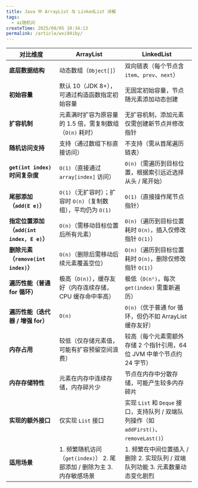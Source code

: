 ```yaml
---
title: Java 中 ArrayList 与 LinkedList 详解
tags:
  - ai随机问
createTime: 2025/08/05 10:34:13
permalink: /article/wxi94iby/
---
```


| **对比维度**                              | **ArrayList**                                                | **LinkedList**                                               |
| ----------------------------------------- | ------------------------------------------------------------ | ------------------------------------------------------------ |
| **底层数据结构**                          | 动态数组（`Object[]`）                                       | 双向链表（每个节点含 `item`、`prev`、`next`）                |
| **初始容量**                              | 默认 10（JDK 8+），可通过构造函数指定初始容量                | 无固定初始容量，节点随元素添加动态创建                       |
| **扩容机制**                              | 元素满时扩容为原容量的 1.5 倍，需复制数组（`O(n)` 耗时）     | 无扩容机制，添加元素仅需创建新节点并修改指针                 |
| **随机访问支持**                          | 支持（通过数组下标直接访问）                                 | 不支持（需从首尾遍历链表）                                   |
| **`get(int index)` 时间复杂度**           | `O(1)`（直接通过 `array[index]` 访问）                       | `O(n)`（需遍历到目标位置，根据索引远近选择从头 / 尾开始）    |
| **尾部添加（`add(E e)`）**                | `O(1)`（无扩容时）；扩容时 `O(n)`（复制数组），平均仍为 `O(1)` | `O(1)`（直接操作尾节点指针）                                 |
| **指定位置添加（`add(int index, E e)`）** | `O(n)`（需移动目标位置后所有元素）                           | `O(n)`（遍历到目标位置耗时 `O(n)`，插入仅修改指针 `O(1)`）   |
| **删除元素（`remove(int index)`）**       | `O(n)`（删除后需移动后续元素覆盖空位）                       | `O(n)`（遍历到目标位置耗时 `O(n)`，删除仅修改指针 `O(1)`）   |
| **遍历性能（普通 for 循环）**             | 极高（`O(n)`），缓存友好（内存连续存储，CPU 缓存命中率高）   | 极低（`O(n²)`，每次 `get(index)` 需重新遍历）                |
| **遍历性能（迭代器 / 增强 for）**         | `O(n)`                                                       | `O(n)`（优于普通 for 循环，但仍不如 ArrayList 缓存友好）     |
| **内存占用**                              | 较低（仅存储元素值，可能有扩容预留空间浪费）                 | 较高（每个元素需额外存储 2 个指针引用，64 位 JVM 中单个节点约 24 字节） |
| **内存存储特性**                          | 元素在内存中连续存储，内存碎片少                             | 节点在内存中分散存储，可能产生较多内存碎片                   |
| **实现的额外接口**                        | 仅实现 `List` 接口                                           | 实现 `List` 和 `Deque` 接口，支持队列 / 双端队列操作（如 `addFirst()`、`removeLast()`） |
| **适用场景**                              | 1. 频繁随机访问（`get(index)`） 2. 尾部添加 / 删除为主 3. 内存敏感场景 | 1. 频繁在中间位置插入 / 删除 2. 实现队列 / 双端队列功能 3. 元素数量动态变化剧烈 |
